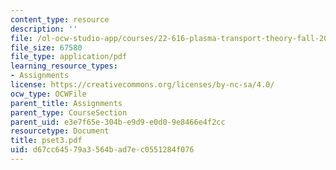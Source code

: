 ```yaml
---
content_type: resource
description: ''
file: /ol-ocw-studio-app/courses/22-616-plasma-transport-theory-fall-2003/d67cc64579a3564bad7ec0551284f076_pset3.pdf
file_size: 67580
file_type: application/pdf
learning_resource_types:
- Assignments
license: https://creativecommons.org/licenses/by-nc-sa/4.0/
ocw_type: OCWFile
parent_title: Assignments
parent_type: CourseSection
parent_uid: e3e7f65e-304b-e9d9-e0d0-9e8466e4f2cc
resourcetype: Document
title: pset3.pdf
uid: d67cc645-79a3-564b-ad7e-c0551284f076
---
```

